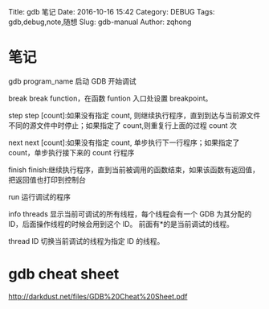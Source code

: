 Title: gdb 笔记
Date: 2016-10-16 15:42
Category: DEBUG
Tags: gdb,debug,note,随想
Slug: gdb-manual
Author: zqhong

# 笔记
gdb program_name
启动 GDB 开始调试

break
break function，在函数 funtion 入口处设置 breakpoint。

step
step [count]:如果没有指定 count, 则继续执行程序，直到到达与当前源文件不同的源文件中时停止；如果指定了 count,则重复行上面的过程 count 次

next
next [count]:如果没有指定 count, 单步执行下一行程序；如果指定了 count，单步执行接下来的 count 行程序

finish
finish:继续执行程序，直到当前被调用的函数结束，如果该函数有返回值，把返回值也打印到控制台

run
运行调试的程序

info threads
显示当前可调试的所有线程，每个线程会有一个 GDB 为其分配的 ID，后面操作线程的时候会用到这个 ID。 前面有*的是当前调试的线程。

thread ID
切换当前调试的线程为指定 ID 的线程。


# gdb cheat sheet
http://darkdust.net/files/GDB%20Cheat%20Sheet.pdf